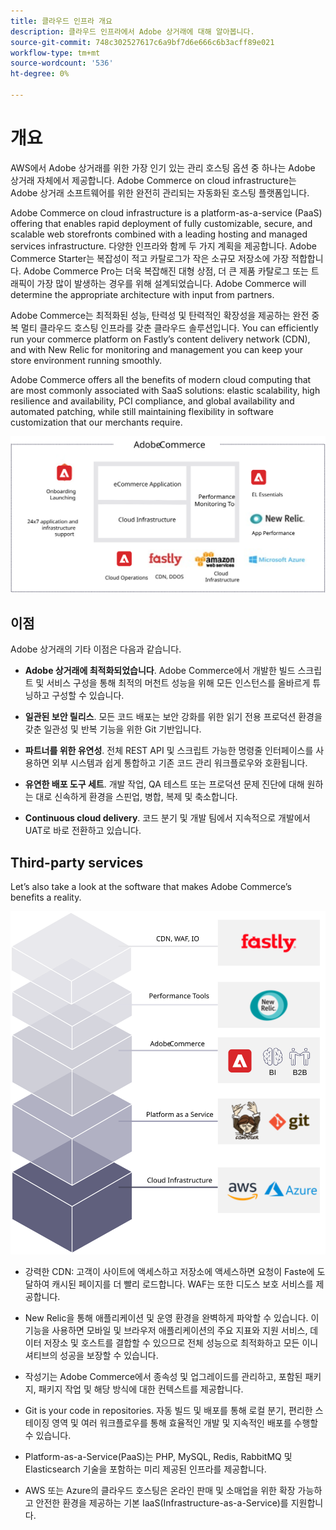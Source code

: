 ```yaml
---
title: 클라우드 인프라 개요
description: 클라우드 인프라에서 Adobe 상거래에 대해 알아봅니다.
source-git-commit: 748c302527617c6a9bf7d6e666c6b3acff89e021
workflow-type: tm+mt
source-wordcount: '536'
ht-degree: 0%

---
```



# 개요

AWS에서 Adobe 상거래를 위한 가장 인기 있는 관리 호스팅 옵션 중 하나는 Adobe 상거래 자체에서 제공합니다. Adobe Commerce on cloud infrastructure는 Adobe 상거래 소프트웨어를 위한 완전히 관리되는 자동화된 호스팅 플랫폼입니다.

Adobe Commerce on cloud infrastructure is a platform-as-a-service (PaaS) offering that enables rapid deployment of fully customizable, secure, and scalable web storefronts combined with a leading hosting and managed services infrastructure. 다양한 인프라와 함께 두 가지 계획을 제공합니다. Adobe Commerce Starter는 복잡성이 적고 카탈로그가 작은 소규모 저장소에 가장 적합합니다. Adobe Commerce Pro는 더욱 복잡해진 대형 상점, 더 큰 제품 카탈로그 또는 트래픽이 가장 많이 발생하는 경우를 위해 설계되었습니다. Adobe Commerce will determine the appropriate architecture with input from partners.

Adobe Commerce는 최적화된 성능, 탄력성 및 탄력적인 확장성을 제공하는 완전 중복 멀티 클라우드 호스팅 인프라를 갖춘 클라우드 솔루션입니다. You can efficiently run your commerce platform on Fastly’s content delivery network (CDN), and with New Relic for monitoring and management you can keep your store environment running smoothly.

Adobe Commerce offers all the benefits of modern cloud computing that are most commonly associated with SaaS solutions: elastic scalability, high resilience and availability, PCI compliance, and global availability and automated patching, while still maintaining flexibility in software customization that our merchants require.

![클라우드 인프라에서 Adobe 상거래의 아키텍처 요소를 보여주는 다이어그램](../../../assets/playbooks/adobe-commerce-cloud-infrastructure.svg)

## 이점

Adobe 상거래의 기타 이점은 다음과 같습니다.

- **Adobe 상거래에 최적화되었습니다**. Adobe Commerce에서 개발한 빌드 스크립트 및 서비스 구성을 통해 최적의 머천트 성능을 위해 모든 인스턴스를 올바르게 튜닝하고 구성할 수 있습니다.

- **일관된 보안 릴리스**. 모든 코드 배포는 보안 강화를 위한 읽기 전용 프로덕션 환경을 갖춘 일관성 및 반복 기능을 위한 Git 기반입니다.

- **파트너를 위한 유연성**. 전체 REST API 및 스크립트 가능한 명령줄 인터페이스를 사용하면 외부 시스템과 쉽게 통합하고 기존 코드 관리 워크플로우와 호환됩니다.

- **유연한 배포 도구 세트**. 개발 작업, QA 테스트 또는 프로덕션 문제 진단에 대해 원하는 대로 신속하게 환경을 스핀업, 병합, 복제 및 축소합니다.

- **Continuous cloud delivery**. 코드 분기 및 개발 팀에서 지속적으로 개발에서 UAT로 바로 전환하고 있습니다.

## Third-party services

Let’s also take a look at the software that makes Adobe Commerce’s benefits a reality.

![클라우드 인프라 기술 스택에서 Adobe 상거래를 보여주는 다이어그램](../../../assets/playbooks/cloud-tech-stack.svg)

- 강력한 CDN: 고객이 사이트에 액세스하고 저장소에 액세스하면 요청이 Faste에 도달하여 캐시된 페이지를 더 빨리 로드합니다. WAF는 또한 디도스 보호 서비스를 제공합니다.

- New Relic을 통해 애플리케이션 및 운영 환경을 완벽하게 파악할 수 있습니다. 이 기능을 사용하면 모바일 및 브라우저 애플리케이션의 주요 지표와 지원 서비스, 데이터 저장소 및 호스트를 결합할 수 있으므로 전체 성능으로 최적화하고 모든 이니셔티브의 성공을 보장할 수 있습니다.

- 작성기는 Adobe Commerce에서 종속성 및 업그레이드를 관리하고, 포함된 패키지, 패키지 작업 및 해당 방식에 대한 컨텍스트를 제공합니다.

- Git is your code in repositories. 자동 빌드 및 배포를 통해 로컬 분기, 편리한 스테이징 영역 및 여러 워크플로우를 통해 효율적인 개발 및 지속적인 배포를 수행할 수 있습니다.

- Platform-as-a-Service(PaaS)는 PHP, MySQL, Redis, RabbitMQ 및 Elasticsearch 기술을 포함하는 미리 제공된 인프라를 제공합니다.

- AWS 또는 Azure의 클라우드 호스팅은 온라인 판매 및 소매업을 위한 확장 가능하고 안전한 환경을 제공하는 기본 IaaS(Infrastructure-as-a-Service)를 지원합니다.
